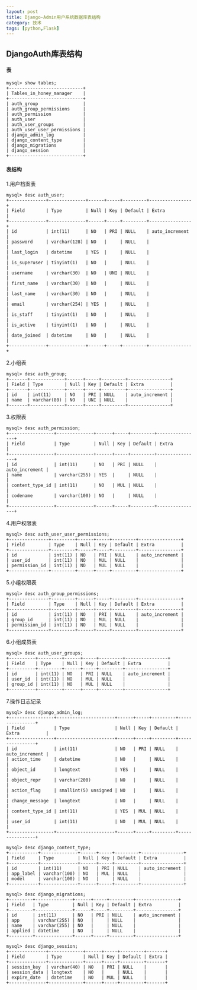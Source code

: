 ```yaml
---
layout: post                                  
title: Django-Admin用户系统数据库表结构
category: 技术                                  
tags: [python,Flask]                                   
---
```


## DjangoAuth库表结构

#### 表

	mysql> show tables;
	+----------------------------+
	| Tables_in_honey_manager    |
	+----------------------------+
	| auth_group                 |
	| auth_group_permissions     |
	| auth_permission            |
	| auth_user                  |
	| auth_user_groups           |
	| auth_user_user_permissions |
	| django_admin_log           |
	| django_content_type        |
	| django_migrations          |
	| django_session             |
	+----------------------------+

#### 表结构

1.用户档案表

	mysql> desc auth_user;
	+--------------+--------------+------+-----+---------+----------------+
	| Field        | Type         | Null | Key | Default | Extra          |
	+--------------+--------------+------+-----+---------+----------------+
	| id           | int(11)      | NO   | PRI | NULL    | auto_increment |
	| password     | varchar(128) | NO   |     | NULL    |                |
	| last_login   | datetime     | YES  |     | NULL    |                |
	| is_superuser | tinyint(1)   | NO   |     | NULL    |                |
	| username     | varchar(30)  | NO   | UNI | NULL    |                |
	| first_name   | varchar(30)  | NO   |     | NULL    |                |
	| last_name    | varchar(30)  | NO   |     | NULL    |                |
	| email        | varchar(254) | YES  |     | NULL    |                |
	| is_staff     | tinyint(1)   | NO   |     | NULL    |                |
	| is_active    | tinyint(1)   | NO   |     | NULL    |                |
	| date_joined  | datetime     | NO   |     | NULL    |                |
	+--------------+--------------+------+-----+---------+----------------+

2.小组表

	mysql> desc auth_group;
	+-------+-------------+------+-----+---------+----------------+
	| Field | Type        | Null | Key | Default | Extra          |
	+-------+-------------+------+-----+---------+----------------+
	| id    | int(11)     | NO   | PRI | NULL    | auto_increment |
	| name  | varchar(80) | NO   | UNI | NULL    |                |
	+-------+-------------+------+-----+---------+----------------+

3.权限表

	mysql> desc auth_permission;
	+-----------------+--------------+------+-----+---------+----------------+
	| Field           | Type         | Null | Key | Default | Extra          |
	+-----------------+--------------+------+-----+---------+----------------+
	| id              | int(11)      | NO   | PRI | NULL    | auto_increment |
	| name            | varchar(255) | YES  |     | NULL    |                |
	| content_type_id | int(11)      | NO   | MUL | NULL    |                |
	| codename        | varchar(100) | NO   |     | NULL    |                |
	+-----------------+--------------+------+-----+---------+----------------+

4.用户权限表

	mysql> desc auth_user_user_permissions;
	+---------------+---------+------+-----+---------+----------------+
	| Field         | Type    | Null | Key | Default | Extra          |
	+---------------+---------+------+-----+---------+----------------+
	| id            | int(11) | NO   | PRI | NULL    | auto_increment |
	| user_id       | int(11) | NO   | MUL | NULL    |                |
	| permission_id | int(11) | NO   | MUL | NULL    |                |
	+---------------+---------+------+-----+---------+----------------+

5.小组权限表

	mysql> desc auth_group_permissions;
	+---------------+---------+------+-----+---------+----------------+
	| Field         | Type    | Null | Key | Default | Extra          |
	+---------------+---------+------+-----+---------+----------------+
	| id            | int(11) | NO   | PRI | NULL    | auto_increment |
	| group_id      | int(11) | NO   | MUL | NULL    |                |
	| permission_id | int(11) | NO   | MUL | NULL    |                |
	+---------------+---------+------+-----+---------+----------------+

6.小组成员表

	mysql> desc auth_user_groups;
	+----------+---------+------+-----+---------+----------------+
	| Field    | Type    | Null | Key | Default | Extra          |
	+----------+---------+------+-----+---------+----------------+
	| id       | int(11) | NO   | PRI | NULL    | auto_increment |
	| user_id  | int(11) | NO   | MUL | NULL    |                |
	| group_id | int(11) | NO   | MUL | NULL    |                |
	+----------+---------+------+-----+---------+----------------+

7.操作日志记录

	mysql> desc django_admin_log;
	+-----------------+----------------------+------+-----+---------+----------------+
	| Field           | Type                 | Null | Key | Default | Extra          |
	+-----------------+----------------------+------+-----+---------+----------------+
	| id              | int(11)              | NO   | PRI | NULL    | auto_increment |
	| action_time     | datetime             | NO   |     | NULL    |                |
	| object_id       | longtext             | YES  |     | NULL    |                |
	| object_repr     | varchar(200)         | NO   |     | NULL    |                |
	| action_flag     | smallint(5) unsigned | NO   |     | NULL    |                |
	| change_message  | longtext             | NO   |     | NULL    |                |
	| content_type_id | int(11)              | YES  | MUL | NULL    |                |
	| user_id         | int(11)              | NO   | MUL | NULL    |                |
	+-----------------+----------------------+------+-----+---------+----------------+

	mysql> desc django_content_type;
	+-----------+--------------+------+-----+---------+----------------+
	| Field     | Type         | Null | Key | Default | Extra          |
	+-----------+--------------+------+-----+---------+----------------+
	| id        | int(11)      | NO   | PRI | NULL    | auto_increment |
	| app_label | varchar(100) | NO   | MUL | NULL    |                |
	| model     | varchar(100) | NO   |     | NULL    |                |
	+-----------+--------------+------+-----+---------+----------------+

	mysql> desc django_migrations;
	+---------+--------------+------+-----+---------+----------------+
	| Field   | Type         | Null | Key | Default | Extra          |
	+---------+--------------+------+-----+---------+----------------+
	| id      | int(11)      | NO   | PRI | NULL    | auto_increment |
	| app     | varchar(255) | NO   |     | NULL    |                |
	| name    | varchar(255) | NO   |     | NULL    |                |
	| applied | datetime     | NO   |     | NULL    |                |
	+---------+--------------+------+-----+---------+----------------+

	mysql> desc django_session;
	+--------------+-------------+------+-----+---------+-------+
	| Field        | Type        | Null | Key | Default | Extra |
	+--------------+-------------+------+-----+---------+-------+
	| session_key  | varchar(40) | NO   | PRI | NULL    |       |
	| session_data | longtext    | NO   |     | NULL    |       |
	| expire_date  | datetime    | NO   | MUL | NULL    |       |
	+--------------+-------------+------+-----+---------+-------+
